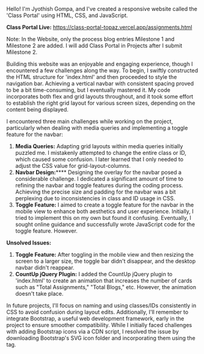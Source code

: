 Hello! I'm Jyothish Gompa, and I've created a responsive website called the 'Class Portal' using HTML, CSS, and JavaScript.

**Class Portal Live:** https://class-portal-topaz.vercel.app/assignments.html

Note: In the Website, only the process blog entries Milestone 1 and Milestone 2 are added. I will add Class Portal in Projects after I submit Milestone 2.

Building this website was an enjoyable and engaging experience, though I encountered a few challenges along the way. To begin, I swiftly constructed the HTML structure for 'index.html' and then proceeded to style the navigation bar. Achieving a vertical navbar with consistent spacing proved to be a bit time-consuming, but I eventually mastered it. My code incorporates both flex and grid layouts throughout, and it took some effort to establish the right grid layout for various screen sizes, depending on the content being displayed.

I encountered three main challenges while working on the project, particularly when dealing with media queries and implementing a toggle feature for the navbar:

  1. **Media Queries:** Adapting grid layouts within media queries initially puzzled me. I mistakenly attempted to change the entire class or ID, which caused some confusion. I later learned that I only needed to adjust the CSS value for grid-layout-columns.
  2. **Navbar Design:****** Designing the overlay for the navbar posed a considerable challenge. I dedicated a significant amount of time to refining the navbar and toggle features during the coding process. Achieving the precise size and padding for the navbar was a bit perplexing due to inconsistencies in class and ID usage in CSS.
  3. **Toggle Feature:** I aimed to create a toggle feature for the navbar in the mobile view to enhance both aesthetics and user experience. Initially, I tried to implement this on my own but found it confusing. Eventually, I sought online guidance and successfully wrote JavaScript code for the toggle feature. However.

**Unsolved Issues:**
  1. **Toggle Feature:** After toggling in the mobile view and then resizing the screen to a larger size, the toggle bar didn't disappear, and the desktop navbar didn't reappear.
  2. **CountUp jQuery Plugin:** I added the CountUp jQuery plugin to 'index.html' to create an animation that increases the number of cards such as "Total Assignments," "Total Blogs," etc. However, the animation doesn't take place.

In future projects, I'll focus on naming and using classes/IDs consistently in CSS to avoid confusion during layout edits. Additionally, I'll remember to integrate Bootstrap, a useful web development framework, early in the project to ensure smoother compatibility. While I initially faced challenges with adding Bootstrap icons via a CDN script, I resolved the issue by downloading Bootstrap's SVG icon folder and incorporating them using the <img> tag.
